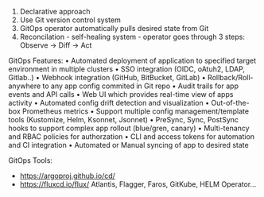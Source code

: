   1. Declarative approach
  2. Use Git version control system
  3. GitOps operator automatically pulls desired state from Git
  4. Reconcilation - self-healing system - operator goes through 3 steps: Observe -> Diff -> Act

GitOps Features:
  • Automated deployment of application to specified target environment in multiple clusters
  • SSO integration (OIDC, oAtuh2, LDAP, Gitlab..)
  • Webhook integration (GitHub, BitBucket, GitLab)
  • Rollback/Roll-anywhere to any app config commited in Git repo
  • Audit trails for app events and API calls
  • Web UI which provides real-time view of apps activity
  • Automated config drift detection and visualization
  • Out-of-the-box Prometheus metrics
  • Support multiple config management/template tools (Kustomize, Helm, Ksonnet, Jsonnet)
  • PreSync, Sync, PostSync hooks to support complex app rollout (blue/gren, canary)
  • Multi-tenancy and RBAC policies for authorzation
  • CLI and access tokens for automation and CI integration
  • Automated or Manual syncing of app to desired state

GitOps Tools:
  - https://argoproj.github.io/cd/
  - https://fluxcd.io/flux/
Atlantis, Flagger, Faros, GitKube, HELM Operator…